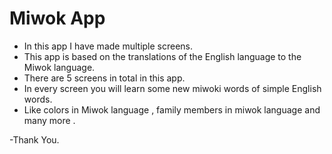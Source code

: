 # Miwok App
- In this app I have made multiple screens.
- This app is based on the translations of the English language to the Miwok language.
- There are 5 screens in total in this app.
- In every screen you will learn some new miwoki words of simple English words.
- Like colors in Miwok language , family members in miwok language and many more .

-Thank You.
